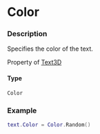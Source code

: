 # Color
### Description
Specifies the color of the text.

Property of [Text3D](/classes/Text3D/)

#### Type
`Color`

### Example
```lua
text.Color = Color.Random()
```